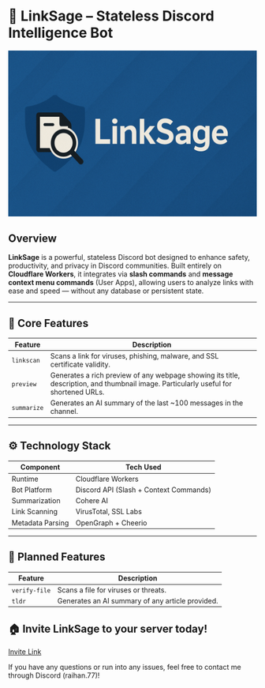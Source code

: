 # 🔐 LinkSage – Stateless Discord Intelligence Bot
![banner](banner.png)
## Overview

**LinkSage** is a powerful, stateless Discord bot designed to enhance safety, productivity, and privacy in Discord communities. Built entirely on **Cloudflare Workers**, it integrates via **slash commands** and **message context menu commands** (User Apps), allowing users to analyze links with ease and speed — without any database or persistent state.

---

## 🎯 Core Features

| Feature        | Description |
|----------------|-------------|
| `linkscan`     | Scans a link for viruses, phishing, malware, and SSL certificate validity. |
| `preview`      | Generates a rich preview of any webpage showing its title, description, and thumbnail image. Particularly useful for shortened URLs. |
| `summarize`    | Generates an AI summary of the last ~100 messages in the channel. |

---

## ⚙️ Technology Stack

| Component       | Tech Used |
|-----------------|-----------|
| Runtime         | Cloudflare Workers |
| Bot Platform    | Discord API (Slash + Context Commands) |
| Summarization   | Cohere AI |
| Link Scanning   | VirusTotal, SSL Labs |
| Metadata Parsing| OpenGraph + Cheerio |

---

## 🚀 Planned Features 
| Feature        | Description |
|----------------|-------------|
| `verify-file`  | Scans a file for viruses or threats. |
| `tldr`      | Generates an AI summary of any article provided. |

## 🏠 Invite LinkSage to your server today!
[Invite Link](https://discord.com/oauth2/authorize?client_id=1392271362403467294)

If you have any questions or run into any issues, feel free to contact me through Discord (raihan.77)!
